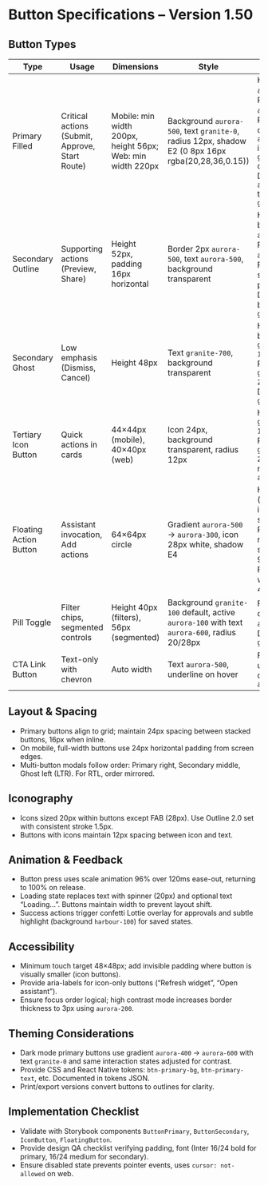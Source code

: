 # Button Specifications – Version 1.50

## Button Types
| Type | Usage | Dimensions | Style | States |
| --- | --- | --- | --- | --- |
| Primary Filled | Critical actions (Submit, Approve, Start Route) | Mobile: min width 200px, height 56px; Web: min width 220px | Background `aurora-500`, text `granite-0`, radius 12px, shadow E2 (0 8px 16px rgba(20,28,36,0.15)) | Hover `aurora-600`, Pressed `aurora-700`, Focus outline 2px `aurora-200` inner + 2px `granite-0` outer, Disabled `aurora-200` text `granite-300` |
| Secondary Outline | Supporting actions (Preview, Share) | Height 52px, padding 16px horizontal | Border 2px `aurora-500`, text `aurora-500`, background transparent | Hover background `aurora-50`, Pressed `aurora-100`, Focus same as primary, Disabled border `granite-200` |
| Secondary Ghost | Low emphasis (Dismiss, Cancel) | Height 48px | Text `granite-700`, background transparent | Hover background `granite-100`, Pressed `granite-200`, Disabled `granite-300` |
| Tertiary Icon Button | Quick actions in cards | 44×44px (mobile), 40×40px (web) | Icon 24px, background transparent, radius 12px | Hover `granite-100`, Pressed `granite-200`, Focus ring 2px `aurora-400` |
| Floating Action Button | Assistant invocation, Add actions | 64×64px circle | Gradient `aurora-500` → `aurora-300`, icon 28px white, shadow E4 | Hover (web) increases shadow; Pressed reduces scale to 96%, Focus white ring 4px |
| Pill Toggle | Filter chips, segmented controls | Height 40px (filters), 56px (segmented) | Background `granite-100` default, active `aurora-100` with text `aurora-600`, radius 20/28px | Focus outline `aurora-400`, Disabled `granite-200` |
| CTA Link Button | Text-only with chevron | Auto width | Text `aurora-500`, underline on hover | Focus underline + outline 2px `aurora-200` |

## Layout & Spacing
- Primary buttons align to grid; maintain 24px spacing between stacked buttons, 16px when inline.
- On mobile, full-width buttons use 24px horizontal padding from screen edges.
- Multi-button modals follow order: Primary right, Secondary middle, Ghost left (LTR). For RTL, order mirrored.

## Iconography
- Icons sized 20px within buttons except FAB (28px). Use Outline 2.0 set with consistent stroke 1.5px.
- Buttons with icons maintain 12px spacing between icon and text.

## Animation & Feedback
- Button press uses scale animation 96% over 120ms ease-out, returning to 100% on release.
- Loading state replaces text with spinner (20px) and optional text “Loading…”. Buttons maintain width to prevent layout shift.
- Success actions trigger confetti Lottie overlay for approvals and subtle highlight (background `harbour-100`) for saved states.

## Accessibility
- Minimum touch target 48×48px; add invisible padding where button is visually smaller (icon buttons).
- Provide aria-labels for icon-only buttons (“Refresh widget”, “Open assistant”).
- Ensure focus order logical; high contrast mode increases border thickness to 3px using `aurora-200`.

## Theming Considerations
- Dark mode primary buttons use gradient `aurora-400` → `aurora-600` with text `granite-0` and same interaction states adjusted for contrast.
- Provide CSS and React Native tokens: `btn-primary-bg`, `btn-primary-text`, etc. Documented in tokens JSON.
- Print/export versions convert buttons to outlines for clarity.

## Implementation Checklist
- Validate with Storybook components `ButtonPrimary`, `ButtonSecondary`, `IconButton`, `FloatingButton`.
- Provide design QA checklist verifying padding, font (Inter 16/24 bold for primary, 16/24 medium for secondary).
- Ensure disabled state prevents pointer events, uses `cursor: not-allowed` on web.

